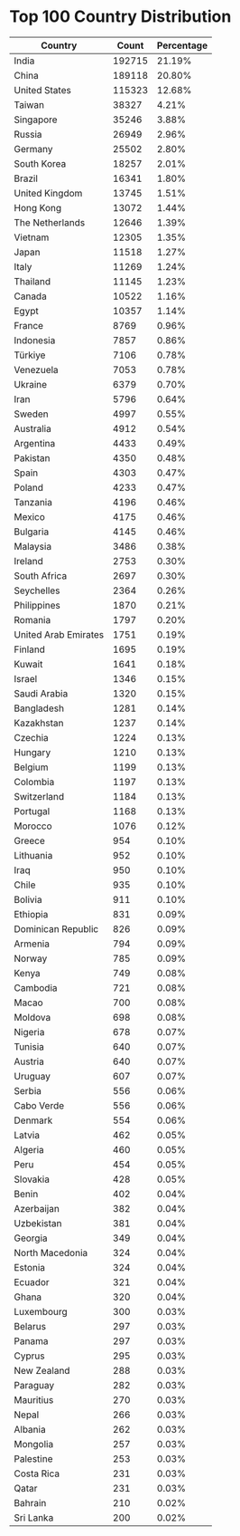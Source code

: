 # Top 100 Country Distribution
| Country | Count | Percentage |
|----|----|----|
| India | 192715 | 21.19% |
| China | 189118 | 20.80% |
| United States | 115323 | 12.68% |
| Taiwan | 38327 | 4.21% |
| Singapore | 35246 | 3.88% |
| Russia | 26949 | 2.96% |
| Germany | 25502 | 2.80% |
| South Korea | 18257 | 2.01% |
| Brazil | 16341 | 1.80% |
| United Kingdom | 13745 | 1.51% |
| Hong Kong | 13072 | 1.44% |
| The Netherlands | 12646 | 1.39% |
| Vietnam | 12305 | 1.35% |
| Japan | 11518 | 1.27% |
| Italy | 11269 | 1.24% |
| Thailand | 11145 | 1.23% |
| Canada | 10522 | 1.16% |
| Egypt | 10357 | 1.14% |
| France | 8769 | 0.96% |
| Indonesia | 7857 | 0.86% |
| Türkiye | 7106 | 0.78% |
| Venezuela | 7053 | 0.78% |
| Ukraine | 6379 | 0.70% |
| Iran | 5796 | 0.64% |
| Sweden | 4997 | 0.55% |
| Australia | 4912 | 0.54% |
| Argentina | 4433 | 0.49% |
| Pakistan | 4350 | 0.48% |
| Spain | 4303 | 0.47% |
| Poland | 4233 | 0.47% |
| Tanzania | 4196 | 0.46% |
| Mexico | 4175 | 0.46% |
| Bulgaria | 4145 | 0.46% |
| Malaysia | 3486 | 0.38% |
| Ireland | 2753 | 0.30% |
| South Africa | 2697 | 0.30% |
| Seychelles | 2364 | 0.26% |
| Philippines | 1870 | 0.21% |
| Romania | 1797 | 0.20% |
| United Arab Emirates | 1751 | 0.19% |
| Finland | 1695 | 0.19% |
| Kuwait | 1641 | 0.18% |
| Israel | 1346 | 0.15% |
| Saudi Arabia | 1320 | 0.15% |
| Bangladesh | 1281 | 0.14% |
| Kazakhstan | 1237 | 0.14% |
| Czechia | 1224 | 0.13% |
| Hungary | 1210 | 0.13% |
| Belgium | 1199 | 0.13% |
| Colombia | 1197 | 0.13% |
| Switzerland | 1184 | 0.13% |
| Portugal | 1168 | 0.13% |
| Morocco | 1076 | 0.12% |
| Greece | 954 | 0.10% |
| Lithuania | 952 | 0.10% |
| Iraq | 950 | 0.10% |
| Chile | 935 | 0.10% |
| Bolivia | 911 | 0.10% |
| Ethiopia | 831 | 0.09% |
| Dominican Republic | 826 | 0.09% |
| Armenia | 794 | 0.09% |
| Norway | 785 | 0.09% |
| Kenya | 749 | 0.08% |
| Cambodia | 721 | 0.08% |
| Macao | 700 | 0.08% |
| Moldova | 698 | 0.08% |
| Nigeria | 678 | 0.07% |
| Tunisia | 640 | 0.07% |
| Austria | 640 | 0.07% |
| Uruguay | 607 | 0.07% |
| Serbia | 556 | 0.06% |
| Cabo Verde | 556 | 0.06% |
| Denmark | 554 | 0.06% |
| Latvia | 462 | 0.05% |
| Algeria | 460 | 0.05% |
| Peru | 454 | 0.05% |
| Slovakia | 428 | 0.05% |
| Benin | 402 | 0.04% |
| Azerbaijan | 382 | 0.04% |
| Uzbekistan | 381 | 0.04% |
| Georgia | 349 | 0.04% |
| North Macedonia | 324 | 0.04% |
| Estonia | 324 | 0.04% |
| Ecuador | 321 | 0.04% |
| Ghana | 320 | 0.04% |
| Luxembourg | 300 | 0.03% |
| Belarus | 297 | 0.03% |
| Panama | 297 | 0.03% |
| Cyprus | 295 | 0.03% |
| New Zealand | 288 | 0.03% |
| Paraguay | 282 | 0.03% |
| Mauritius | 270 | 0.03% |
| Nepal | 266 | 0.03% |
| Albania | 262 | 0.03% |
| Mongolia | 257 | 0.03% |
| Palestine | 253 | 0.03% |
| Costa Rica | 231 | 0.03% |
| Qatar | 231 | 0.03% |
| Bahrain | 210 | 0.02% |
| Sri Lanka | 200 | 0.02% |
